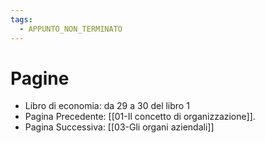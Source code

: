 ```yaml
---
tags:
  - APPUNTO_NON_TERMINATO
---
```

# Pagine
- Libro di economia: da 29 a 30 del libro 1
- Pagina Precedente: [[01-Il concetto di organizzazione]].
- Pagina Successiva: [[03-Gli organi aziendali]]